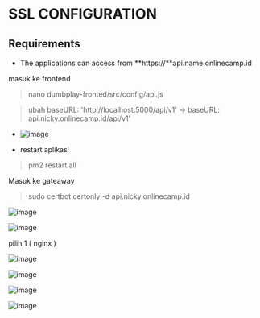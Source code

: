 # SSL CONFIGURATION

## Requirements
- The applications can access from **https://**api.name.onlinecamp.id

masuk ke frontend
>nano dumbplay-fronted/src/config/api.js

>ubah baseURL: 'http://localhost:5000/api/v1' -> baseURL: api.nicky.onlinecamp.id/api/v1'

- ![image](https://user-images.githubusercontent.com/88620315/139676037-c802b371-43c4-439d-a95d-7ae253a1c0fd.png)

- restart aplikasi
>pm2 restart all

Masuk ke gateaway
>sudo certbot certonly -d api.nicky.onlinecamp.id

![image](https://user-images.githubusercontent.com/88620315/139676227-c58aeaab-b912-4bd5-8aed-7a8045fbe82e.png)

![image](https://user-images.githubusercontent.com/88620315/139676243-799633fe-6c0b-4baf-8d18-e5f15d8ca8e2.png)

pilih 1 ( nginx ) 

![image](https://user-images.githubusercontent.com/88620315/139676276-0d5f71bd-337c-4c71-85ab-7bec5983c7ea.png)

![image](https://user-images.githubusercontent.com/88620315/139676363-357c36e7-9a23-429c-9b13-189bd5a2bccf.png)

![image](https://user-images.githubusercontent.com/88620315/139676435-72912702-fc16-4518-aed4-e0501998d200.png)

![image](https://user-images.githubusercontent.com/88620315/140001755-a45218ef-214b-4c1b-b9bb-57de6f668fd4.png)
